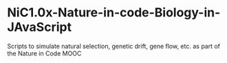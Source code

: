 # NiC1.0x-Nature-in-code-Biology-in-JAvaScript
Scripts to simulate natural selection, genetic drift, gene flow, etc. as part of the Nature in Code MOOC
